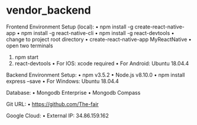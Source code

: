 # vendor_backend

Frontend Environment Setup (local):
•	npm install -g create-react-native-app
•	npm install -g react-native-cli
•	npm install -g react-devtools
•	change to project root directory
•	create-react-native-app MyReactNative
•	open two terminals
1.	npm start
2.	react-devtools
•	For IOS: xcode required
•	For Android: Ubuntu 18.04.4

Backend Environment Setup:
•	npm v3.5.2
•	Node.js v8.10.0
•	npm install express –save
•	For Windows: Ubuntu 18.04.4

Database:
•	Mongodb Enterprise
•	Mongodb Compass

Git URL: 
•	https://github.com/The-fair

Google Cloud:
•	External IP: 34.86.159.162
